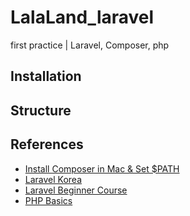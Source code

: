 # LalaLand_laravel
first practice | Laravel, Composer, php

## Installation

## Structure

## References
- [Install Composer in Mac & Set $PATH](http://www.itpaper.co.kr/hellolaravel-%EB%9D%BC%EB%9D%BC%EB%B2%A8-%EC%8B%9C%EC%9E%91%ED%95%98%EA%B8%B0-macos/)
- [Laravel Korea](https://laravel.kr/docs/5.7/installation)  
- [Laravel Beginner Course](https://www.youtube.com/watch?v=ImtZ5yENzgE)  
- [PHP Basics](http://www.devkuma.com/books/pages/728)  

